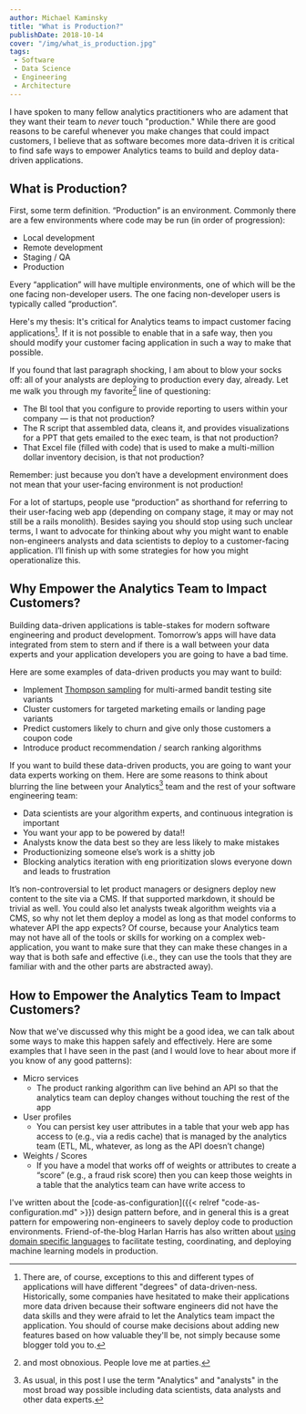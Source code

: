 ```yaml
---
author: Michael Kaminsky
title: "What is Production?"
publishDate: 2018-10-14
cover: "/img/what_is_production.jpg"
tags: 
 - Software
 - Data Science
 - Engineering
 - Architecture
---
```


I have spoken to many fellow analytics practitioners who are adament that they want their team to *never* touch "production." While there are good reasons to be careful whenever you make changes that could impact customers, I believe that as software becomes more data-driven it is critical to find safe ways to empower Analytics teams to build and deploy data-driven applications.

<!--more-->


## What is Production?

First, some term definition. “Production” is an environment. Commonly there are a few environments where code may be run (in order of progression):

* Local development
* Remote development
* Staging / QA
* Production

Every “application” will have multiple environments, one of which will be the one facing non-developer users. The one facing non-developer users is typically called “production”. 

Here's my thesis: It's critical for Analytics teams to impact customer facing applications[^1]. If it is not possible to enable that in a safe way, then you should modify your customer facing application in such a way to make that possible.

If you found that last paragraph shocking, I am about to blow your socks off: all of your analysts are deploying to production every day, already. Let me walk you through my favorite[^2] line of questioning:

* The BI tool that you configure to provide reporting to users within your company — is that not production?
* The R script that assembled data, cleans it, and provides visualizations for a PPT that gets emailed to the exec team, is that not production?
* That Excel file (filled with code) that is used to make a multi-million dollar inventory decision, is that not production?

Remember: just because you don’t have a development environment does not mean that your user-facing environment is not production!

For a lot of startups, people use “production” as shorthand for referring to their user-facing web app (depending on company stage, it may or may not still be a rails monolith). Besides saying you should stop using such unclear terms, I want to advocate for thinking about  why you might want to enable non-engineers analysts and data scientists to deploy to a customer-facing application. I’ll finish up with some strategies for how you might operationalize this. 

## Why Empower the Analytics Team to Impact Customers?

Building data-driven applications is table-stakes for modern software engineering and product development. Tomorrow’s apps will have data integrated from stem to stern and if there is a wall between your data experts and your application developers you are going to have a bad time. 

Here are some examples of data-driven products you may want to build:

* Implement [Thompson sampling](https://support.google.com/analytics/answer/2844870?hl=en&ref_topic=1745207) for multi-armed bandit testing site variants
* Cluster customers for targeted marketing emails or landing page variants
* Predict customers likely to churn and give only those customers a coupon code
* Introduce product recommendation / search ranking algorithms

If you want to build these data-driven products, you are going to want your data experts working on them. Here are some reasons to think about blurring the line between your Analytics[^3] team and the rest of your software engineering team:

* Data scientists are your algorithm experts, and continuous integration is important 
* You want your app to be powered by data!!
* Analysts know the data best so they are less likely to make mistakes
* Productionizing someone else’s work is a shitty job
* Blocking analytics iteration with eng prioritization slows everyone down and leads to frustration

It’s non-controversial to let product managers or designers deploy new content to the site via a CMS. If that supported markdown, it should be trivial as well. You could also let analysts tweak algorithm weights via a CMS, so why not let them deploy a model as long as that model conforms to whatever API the app expects? Of course, because your Analytics team may not have all of the tools or skills for working on a complex web-application, you want to make sure that they can make these changes in a way that is both safe and effective (i.e., they can use the tools that they are familiar with and the other parts are abstracted away).

## How to Empower the Analytics Team to Impact Customers?

Now that we've discussed why this might be a good idea, we can talk about some ways to make this happen safely and effectively. Here are some examples that I have seen in the past (and I would love to hear about more if you know of any good patterns):

* Micro services
  * The product ranking algorithm can live behind an API so that the analytics team can deploy changes without touching the rest of the app
* User profiles
  * You can persist key user attributes in a table that your web app has access to (e.g., via a redis cache) that is managed by the analytics team (ETL, ML, whatever, as long as the API doesn’t change)
* Weights / Scores
  * If you have a model that works off of weights or attributes to create a “score” (e.g., a fraud risk score) then you can keep those weights in a table that the analytics team can have write access to

I've written about the [code-as-configuration]({{< relref "code-as-configuration.md" >}}) design pattern before, and in general this is a great pattern for empowering non-engineers to savely deploy code to production environments. Friend-of-the-blog Harlan Harris has also written about [using domain specific languages](http://proceedings.mlr.press/v82/harris18a/harris18a.pdf) to facilitate testing, coordinating, and deploying machine learning models in production.


[^1]: There are, of course, exceptions to this and different types of applications will have different "degrees" of data-driven-ness. Historically, some companies have hesitated to make their applications more data driven because their software engineers did not have the data skills and they were afraid to let the Analytics team impact the application. You should of course make decisions about adding new features based on how valuable they'll be, not simply because some blogger told you to.
[^2]: and most obnoxious. People love me at parties.
[^3]: As usual, in this post I use the term "Analytics" and "analysts" in the most broad way possible including data scientists, data analysts and other data experts.

